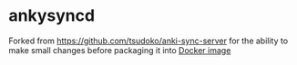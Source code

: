 # ankysyncd

Forked from https://github.com/tsudoko/anki-sync-server for the ability to make small changes before packaging it into [Docker image](https://github.com/kuklinistvan/docker-anki-sync-server)
